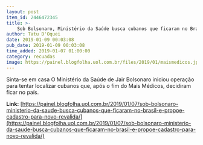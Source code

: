 ```yaml
---
layout: post
item_id: 2446472345
title: >-
    Sob Bolsonaro, Ministério da Saúde busca cubanos que ficaram no Brasil e propõe cadastro para novo Revalida
author: Tatu D'Oquei
date: 2019-01-09 00:03:08
pub_date: 2019-01-09 00:03:08
time_added: 2019-01-07 01:00:00
category: recuadas
image: https://painel.blogfolha.uol.com.br/files/2019/01/maismedicos.jpg
---
```


Sinta-se em casa O Ministério da Saúde de Jair Bolsonaro iniciou operação para tentar localizar cubanos que, após o fim do Mais Médicos, decidiram ficar no país.

**Link:** [https://painel.blogfolha.uol.com.br/2019/01/07/sob-bolsonaro-ministerio-da-saude-busca-cubanos-que-ficaram-no-brasil-e-propoe-cadastro-para-novo-revalida/](https://painel.blogfolha.uol.com.br/2019/01/07/sob-bolsonaro-ministerio-da-saude-busca-cubanos-que-ficaram-no-brasil-e-propoe-cadastro-para-novo-revalida/)

